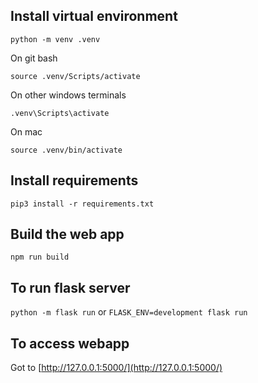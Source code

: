 ## Install virtual environment

`python -m venv .venv`

On git bash

`source .venv/Scripts/activate`

On other windows terminals

`.venv\Scripts\activate`

On mac

`source .venv/bin/activate`

## Install requirements

`pip3 install -r requirements.txt`

## Build the web app

`npm run build`

## To run flask server

`python -m flask run`
or
`FLASK_ENV=development flask run`

## To access webapp

Got to [http://127.0.0.1:5000/](http://127.0.0.1:5000/)
